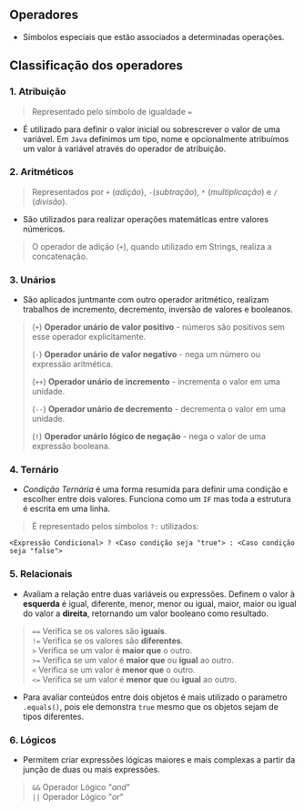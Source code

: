 ## Operadores

- Símbolos especiais que estão associados a determinadas operações.

## Classificação dos operadores

### 1. Atribuição

> Representado pelo símbolo de igualdade `=`

- É utilizado para definir o valor inicial ou sobrescrever o valor de uma variável. Em `Java` definimos um tipo, nome e opcionalmente atribuímos um valor à variável através do operador de atribuição.

### 2. Aritméticos

> Representados por `+` (*adição*), `-`(*subtração*), `*` (*multiplicação*) e `/` (*divisão*).

- São utilizados para realizar operações matemáticas entre valores númericos.

> O operador de adição (`+`), quando utilizado em Strings, realiza a concatenação.

### 3. Unários

- São aplicados juntmante com outro operador aritmético, realizam trabalhos de incremento, decremento, inversão de valores e booleanos.

> (`+`) **Operador unário de valor positivo** - números são positivos sem esse operador explicitamente.
>
> (`-`) **Operador unário de valor negativo** - nega um número ou expressão aritmética.
>
> (`++`) **Operador unário de incremento** - incrementa o valor em uma unidade.
>
> (`--`) **Operador unário de decremento** - decrementa o valor em uma unidade.
>
> (`!`) **Operador unário lógico de negação** - nega o valor de uma expressão booleana.

### 4. Ternário

- *Condição Ternária* é uma forma resumida para definir uma condição e escolher entre dois valores. Funciona como um `IF` mas toda a estrutura é escrita em uma linha.

> É representado pelos símbolos `?:` utilizados:

```
<Expressão Condicional> ? <Caso condição seja "true"> : <Caso condição seja "false">
```

### 5. Relacionais

- Avaliam a relação entre duas variáveis ou expressões. Definem o valor à **esquerda** é igual, diferente, menor, menor ou igual, maior, maior ou igual do valor a **direita**, retornando um valor booleano como resultado.

> `==` Verifica se os valores são **iguais**. \
> `!=` Verifica se os valores são **diferentes**. \
> `>` Verifica se um valor é **maior que** o outro. \
> `>=` Verifica se um valor é **maior que** ou **igual** ao outro. \
> `<` Verifica se um valor é **menor que** o outro. \
> `<=` Verifica se um valor é **menor que** ou **igual** ao outro.

- Para avaliar conteúdos entre dois objetos é mais utilizado o parametro `.equals()`, pois ele demonstra `true` mesmo que os objetos sejam de tipos diferentes.

### 6. Lógicos

- Permitem criar expressões lógicas maiores e mais complexas a partir da junção de duas ou mais expressões.

> `&&` Operador Lógico "*and*" \
> `||` Operador Lógico "*or*"